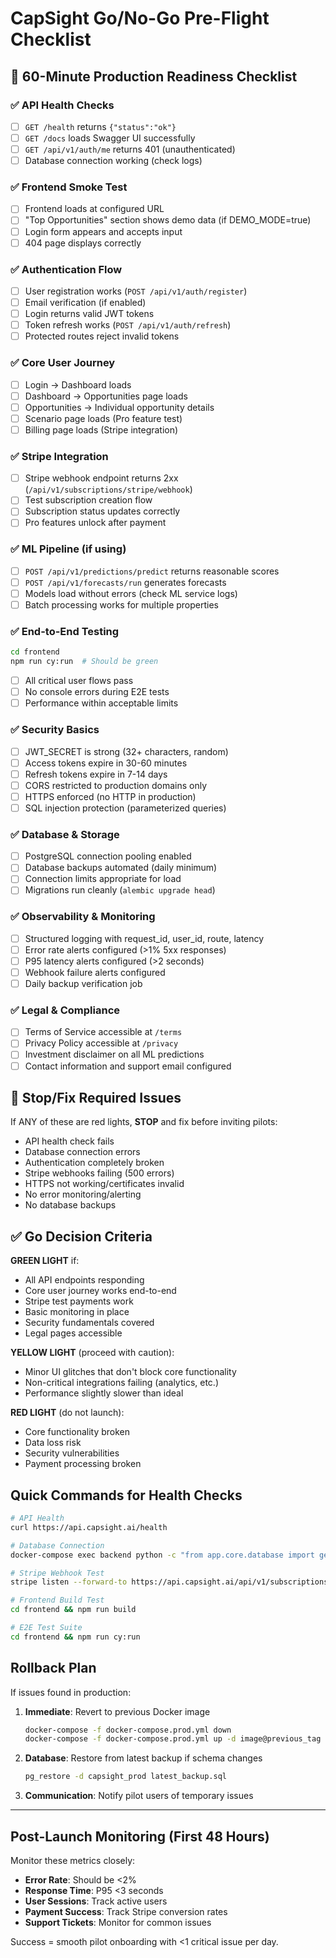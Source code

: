 # CapSight Go/No-Go Pre-Flight Checklist

## 🚀 60-Minute Production Readiness Checklist

### ✅ API Health Checks
- [ ] `GET /health` returns `{"status":"ok"}` 
- [ ] `GET /docs` loads Swagger UI successfully
- [ ] `GET /api/v1/auth/me` returns 401 (unauthenticated)
- [ ] Database connection working (check logs)

### ✅ Frontend Smoke Test  
- [ ] Frontend loads at configured URL
- [ ] "Top Opportunities" section shows demo data (if DEMO_MODE=true)
- [ ] Login form appears and accepts input
- [ ] 404 page displays correctly

### ✅ Authentication Flow
- [ ] User registration works (`POST /api/v1/auth/register`)
- [ ] Email verification (if enabled) 
- [ ] Login returns valid JWT tokens
- [ ] Token refresh works (`POST /api/v1/auth/refresh`)
- [ ] Protected routes reject invalid tokens

### ✅ Core User Journey
- [ ] Login → Dashboard loads
- [ ] Dashboard → Opportunities page loads
- [ ] Opportunities → Individual opportunity details
- [ ] Scenario page loads (Pro feature test)
- [ ] Billing page loads (Stripe integration)

### ✅ Stripe Integration
- [ ] Stripe webhook endpoint returns 2xx (`/api/v1/subscriptions/stripe/webhook`)
- [ ] Test subscription creation flow
- [ ] Subscription status updates correctly
- [ ] Pro features unlock after payment

### ✅ ML Pipeline (if using)
- [ ] `POST /api/v1/predictions/predict` returns reasonable scores
- [ ] `POST /api/v1/forecasts/run` generates forecasts  
- [ ] Models load without errors (check ML service logs)
- [ ] Batch processing works for multiple properties

### ✅ End-to-End Testing
```bash
cd frontend
npm run cy:run  # Should be green
```
- [ ] All critical user flows pass
- [ ] No console errors during E2E tests
- [ ] Performance within acceptable limits

### ✅ Security Basics
- [ ] JWT_SECRET is strong (32+ characters, random)
- [ ] Access tokens expire in 30-60 minutes  
- [ ] Refresh tokens expire in 7-14 days
- [ ] CORS restricted to production domains only
- [ ] HTTPS enforced (no HTTP in production)
- [ ] SQL injection protection (parameterized queries)

### ✅ Database & Storage
- [ ] PostgreSQL connection pooling enabled
- [ ] Database backups automated (daily minimum)
- [ ] Connection limits appropriate for load
- [ ] Migrations run cleanly (`alembic upgrade head`)

### ✅ Observability & Monitoring
- [ ] Structured logging with request_id, user_id, route, latency
- [ ] Error rate alerts configured (>1% 5xx responses)
- [ ] P95 latency alerts configured (>2 seconds)
- [ ] Webhook failure alerts configured  
- [ ] Daily backup verification job

### ✅ Legal & Compliance
- [ ] Terms of Service accessible at `/terms`
- [ ] Privacy Policy accessible at `/privacy` 
- [ ] Investment disclaimer on all ML predictions
- [ ] Contact information and support email configured

## 🛑 Stop/Fix Required Issues

If ANY of these are red lights, **STOP** and fix before inviting pilots:

- API health check fails
- Database connection errors
- Authentication completely broken
- Stripe webhooks failing (500 errors)
- HTTPS not working/certificates invalid
- No error monitoring/alerting
- No database backups

## ✅ Go Decision Criteria

**GREEN LIGHT** if:
- All API endpoints responding
- Core user journey works end-to-end  
- Stripe test payments work
- Basic monitoring in place
- Security fundamentals covered
- Legal pages accessible

**YELLOW LIGHT** (proceed with caution):
- Minor UI glitches that don't block core functionality
- Non-critical integrations failing (analytics, etc.)
- Performance slightly slower than ideal

**RED LIGHT** (do not launch):
- Core functionality broken
- Data loss risk
- Security vulnerabilities
- Payment processing broken

## Quick Commands for Health Checks

```bash
# API Health
curl https://api.capsight.ai/health

# Database Connection  
docker-compose exec backend python -c "from app.core.database import get_db; next(get_db())"

# Stripe Webhook Test
stripe listen --forward-to https://api.capsight.ai/api/v1/subscriptions/stripe/webhook

# Frontend Build Test
cd frontend && npm run build

# E2E Test Suite
cd frontend && npm run cy:run
```

## Rollback Plan

If issues found in production:

1. **Immediate**: Revert to previous Docker image
   ```bash
   docker-compose -f docker-compose.prod.yml down
   docker-compose -f docker-compose.prod.yml up -d image@previous_tag
   ```

2. **Database**: Restore from latest backup if schema changes
   ```bash
   pg_restore -d capsight_prod latest_backup.sql
   ```

3. **Communication**: Notify pilot users of temporary issues

---

## Post-Launch Monitoring (First 48 Hours)

Monitor these metrics closely:

- **Error Rate**: Should be <2%
- **Response Time**: P95 <3 seconds  
- **User Sessions**: Track active users
- **Payment Success**: Track Stripe conversion rates
- **Support Tickets**: Monitor for common issues

Success = smooth pilot onboarding with <1 critical issue per day.
